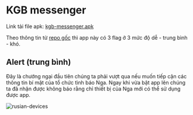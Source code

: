 # KGB messenger

Link tải file apk: [kgb-messenger.apk](https://github.com/MinhNhatTran/Android-CTF/blob/master/KGB%20messenger/kgb-messenger.apk)

Theo thông tin từ [repo gốc](https://github.com/tlamb96/kgb_messenger) thì app này có 3 flag ở 3 mức độ dễ - trung bình - khó.

## Alert (trung bình)

Đây là chướng ngại đầu tiên chúng ta phải vượt qua nếu muốn tiếp cận các thông tin bí mật của tổ chức tình báo Nga. Ngay khi vừa bật app lên chúng ta đã nhận được không báo rằng chỉ thiết bị của Nga mới có thể sử dụng được app.

![rusian-devices]()

